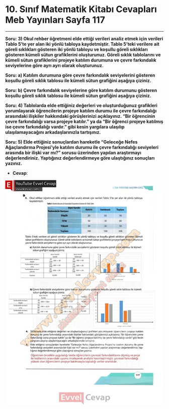 # 10. Sınıf Matematik Kitabı Cevapları Meb Yayınları Sayfa 117

---

**Soru: 3) Okul rehber öğretmeni elde ettiği verileri analiz etmek için verileri Tablo 5’te yer alan iki yönlü tabloya kaydetmiştir. Tablo 5’teki verilere ait göreli sıklıkları gösteren iki yönlü tabloyu ve koşullu göreli sıklıkları gösteren kümeli sütun grafiklerini oluşturunuz. Göreli sıklık tablolarını ve kümeli sütun grafiklerini projeye katılım durumuna ve çevre farkındalık seviyelerine göre ayrı ayrı olarak oluşturunuz.**

**Soru: a) Katılım durumuna göre çevre farkındalık seviyelerini gösteren koşullu göreli sıklık tablosu ile kümeli sütun grafiğini aşağıya çiziniz.**

**Soru: b) Çevre farkındalık seviyelerine göre katılım durumunu gösteren koşullu göreli sıklık tablosu ile kümeli sütun grafiğini aşağıya çiziniz.**

**Soru: 4) Tablolarda elde ettiğiniz değerleri ve oluşturduğunuz grafikleri yorumlayarak öğrencilerin projeye katılım durumu ile çevre farkındalığı arasındaki ilişkiler hakkındaki görüşlerinizi açıklayınız. “Bir öğrencinin çevre farkındalığı varsa projeye katılır.” ya da “Bir öğrenci projeye katılmış ise çevre farkındalığı vardır.” gibi kesin yargılara ulaşılıp ulaşılamayacağını arkadaşlarınızla tartışınız.**

**Soru: 5) Elde ettiğiniz sonuçlardan hareketle “Geleceğe Nefes Ağaçlandırma Projesi’yle katılım durumu ile çevre farkındalığı seviyeleri arasında bir ilişki var mı?” sorusu üzerinden yapılan araştırmayı değerlendiriniz. Yaptığınız değerlendirmeye göre ulaştığınız sonuçları yazınız.**

-   **Cevap**:

![Image 1](./image_1.webp)